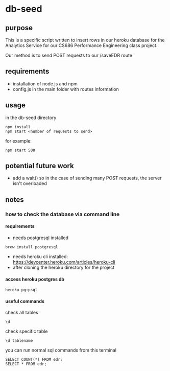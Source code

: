 # db-seed

## purpose
This is a specific script written to insert rows in our heroku database for the Analytics Service for our CS686 Performance Engineering class project.

Our method is to send POST requests to our /saveEDR route

## requirements
- installation of node.js and npm
- config.js in the main folder with routes information

## usage
in the db-seed directory
````
npm install
npm start <number of requests to send>
````
for example:
````
npm start 500
````

## potential future work
- add a wait() so in the case of sending many POST requests, the server isn't overloaded


## notes
### how to check the database via command line
#### requirements
- needs postgresql installed
````
brew install postgresql
````
- needs heroku cli installed:  https://devcenter.heroku.com/articles/heroku-cli
- after cloning the heroku directory for the project
#### access heroku postgres db
````
heroku pg:psql
````
#### useful commands
check all tables
````
\d
````
check specific table
````
\d tablename
````
you can run normal sql commands from this terminal
````
SELECT COUNT(*) FROM edr;
SELECT * FROM edr;
````
